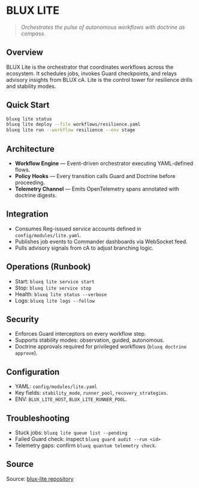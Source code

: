 # BLUX LITE

> *Orchestrates the pulse of autonomous workflows with doctrine as compass.*

## Overview
BLUX Lite is the orchestrator that coordinates workflows across the ecosystem. It schedules jobs, invokes Guard checkpoints, and relays advisory insights from BLUX cA. Lite is the control tower for resilience drills and stability modes.

## Quick Start
```bash
bluxq lite status
bluxq lite deploy --file workflows/resilience.yaml
bluxq lite run --workflow resilience --env stage
```

## Architecture
- **Workflow Engine** — Event-driven orchestrator executing YAML-defined flows.
- **Policy Hooks** — Every transition calls Guard and Doctrine before proceeding.
- **Telemetry Channel** — Emits OpenTelemetry spans annotated with doctrine digests.

## Integration
- Consumes Reg-issued service accounts defined in `config/modules/lite.yaml`.
- Publishes job events to Commander dashboards via WebSocket feed.
- Pulls advisory signals from cA to adjust branching logic.

## Operations (Runbook)
- Start: `bluxq lite service start`
- Stop: `bluxq lite service stop`
- Health: `bluxq lite status --verbose`
- Logs: `bluxq lite logs --follow`

## Security
- Enforces Guard interceptors on every workflow step.
- Supports stability modes: observation, guided, autonomous.
- Doctrine approvals required for privileged workflows (`bluxq doctrine approve`).

## Configuration
- YAML: `config/modules/lite.yaml`
- Key fields: `stability_mode`, `runner_pool`, `recovery_strategies`.
- ENV: `BLUX_LITE_HOST`, `BLUX_LITE_RUNNER_POOL`.

## Troubleshooting
- Stuck jobs: `bluxq lite queue list --pending`
- Failed Guard check: inspect `bluxq guard audit --run <id>`
- Telemetry gaps: confirm `bluxq quantum telemetry check`.

## Source
Source: [blux-lite repository](https://github.com/Outer-Void/blux-lite)
